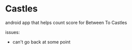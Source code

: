 # Castles
android app that helps count score for Between To Castles




issues:
- can't go back at some point
